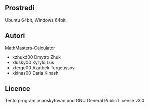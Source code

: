Prostredi
---------

Ubuntu 64bit, Windows 64bit

Autori
------

MathMasters-Calculator
- xzhukd00 Dmytro Zhuk 
- xlusky00 Kyrylo Lus 
- xterge00 Azatbek Tergeussov 
- xkinas00 Daria Kinash

Licence
-------

Tento program je poskytovan pod GNU General Public License v3.0
